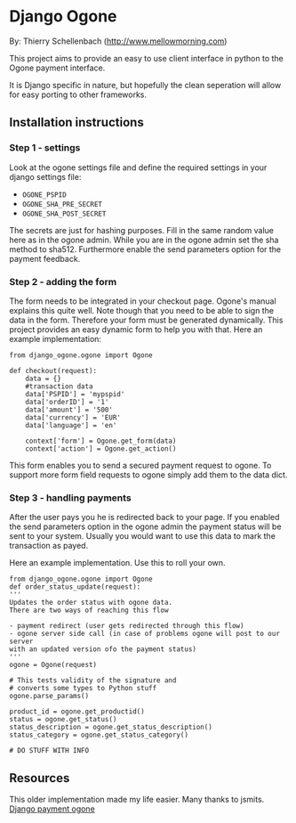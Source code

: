 # Django Ogone #

By: Thierry Schellenbach (http://www.mellowmorning.com)

This project aims to provide an easy to use client interface in python to the
Ogone payment interface.

It is Django specific in nature, but hopefully the clean seperation will allow
for easy porting to other frameworks.

## Installation instructions ##

### Step 1 - settings ###

Look at the ogone settings file and define the required settings in your
django settings file:

- `OGONE_PSPID`
- `OGONE_SHA_PRE_SECRET`
- `OGONE_SHA_POST_SECRET`

The secrets are just for hashing purposes. Fill in the same random value here
as in the ogone admin. While you are in the ogone admin set the sha method to
sha512. Furthermore enable the send parameters option for the payment
feedback.

### Step 2 - adding the form ###

The form needs to be integrated in your checkout page.
Ogone's manual explains this quite well.
Note though that you need to be able to sign the data in the form.
Therefore your form must be generated dynamically.
This project provides an easy dynamic form to help you with that.
Here an example implementation:


    from django_ogone.ogone import Ogone

    def checkout(request):
        data = {}
        #transaction data
        data['PSPID'] = 'mypspid'
        data['orderID'] = '1'
        data['amount'] = '500'
        data['currency'] = 'EUR'
        data['language'] = 'en'

        context['form'] = Ogone.get_form(data)
        context['action'] = Ogone.get_action()

This form enables you to send a secured payment request to ogone.
To support more form field requests to ogone simply add them to the data dict. 


### Step 3 - handling payments ###

After the user pays you he is redirected back to your page. If you enabled the
send parameters option in the ogone admin the payment status will be sent to
your system. Usually you would want to use this data to mark the transaction
as payed.

Here an example implementation. Use this to roll your own.


    from django_ogone.ogone import Ogone
    def order_status_update(request):
    '''
    Updates the order status with ogone data.
    There are two ways of reaching this flow

    - payment redirect (user gets redirected through this flow)
    - ogone server side call (in case of problems ogone will post to our server
    with an updated version ofo the payment status)
    '''
    ogone = Ogone(request)

    # This tests validity of the signature and
    # converts some types to Python stuff
    ogone.parse_params()

    product_id = ogone.get_productid()
    status = ogone.get_status()
    status_description = ogone.get_status_description()
    status_category = ogone.get_status_category()

    # DO STUFF WITH INFO


## Resources ##

This older implementation made my life easier. Many thanks to jsmits.
[Django payment ogone](http://github.com/jsmits/django-payment-ogone)
